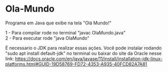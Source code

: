 # Ola-Mundo
Programa em Java que exibe na tela "Olá Mundo!"

1 - Para compilar rode no terminal "javac OlaMundo.java" <br />
2 - Para executar rode "java OlaMundo"

É necessario o JDK para realizar essas ações. Você pode instalar rodando "sudo apt install default-jdk" no terminal ou baixar do site da Oracle nesse link:
https://docs.oracle.com/en/java/javase/11/install/installation-jdk-linux-platforms.html#GUID-19D58769-FD72-4353-A935-40FCD82A7A81
